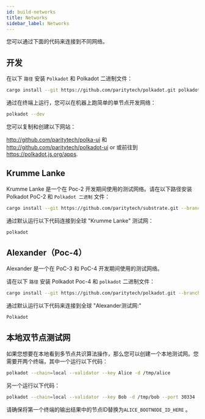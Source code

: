 ```yaml
---
id: build-networks
title: Networks
sidebar_label: Networks
---
```


您可以通过下面的代码来连接到不同网络。

## 开发

在以下 `路径` 安装 `Polkadot` 和 Polkadot 二进制文件：

```bash
cargo install --git https://github.com/paritytech/polkadot.git polkadot
```

通过在终端上运行，您可以在机器上跑简单的单节点开发网络：

```bash
polkadot --dev
```

您可以复制和创建以下网站：

http://github.com/paritytech/polka-ui 和 http://github.com/paritytech/polkadot-ui or 或前往到 https://polkadot.js.org/apps.

## Krumme Lanke

Krumme Lanke 是一个在 Poc-2 开发期间使用的测试网络。请在以下路径安装 Polkadot PoC-2 和 `Polkadot 二进制` 文件：

```bash
cargo install --git https://github.com/paritytech/substrate.git --branch v0.2 polkadot
```

通过默认运行以下代码连接到全球 "Krumme Lanke" 测试网：

```bash
polkadot
```

## Alexander（Poc-4）

Alexander 是一个在 PoC-3 和 PoC-4 开发期间使用的测试网络。

请在以下 `路径` 安装 Polkadot Poc-4 和 `polkadot` 二进制文件：

```bash
cargo install --git https://github.com/paritytech/polkadot.git --branch v0.4 polkadot
```

通过默认运行以下代码来连接到全球 "Alexander测试网:"

```bash
Polkadot
```

## 本地双节点测试网

如果您想要在本地看到多节点共识算法操作，那么您可以创建一个本地测试网。您需要开两个终端，其中一个运行以下代码：

```bash
polkadot --chain=local --validator --key Alice -d /tmp/alice
```

另一个运行以下代码：

```bash
polkadot --chain=local --validator --key Bob -d /tmp/bob --port 30334 --bootnodes '/ip4/127.0.0.1/tcp/30333/p2p/ALICE_BOOTNODE_ID_HERE'
```

请确保将第一个终端的输出结果中的节点ID替换为`ALICE_BOOTNODE_ID_HERE` 。